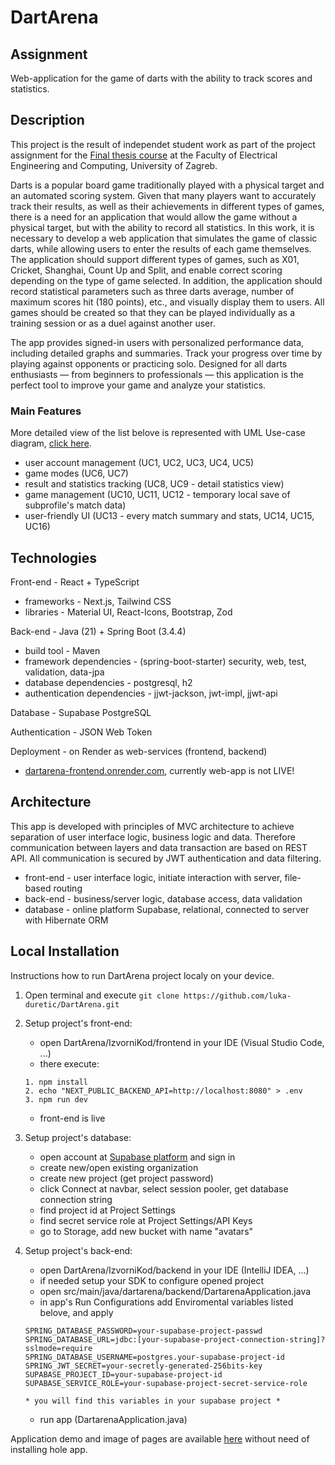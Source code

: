 # DartArena
## Assignment 
Web-application for the game of darts with the ability to track scores and statistics.
## Description
This project is the result of independet student work as part of the project assignment for the [Final thesis course](https://www.fer.unizg.hr/predmet/zavrad) at the Faculty of Electrical Engineering and Computing, University of Zagreb.

Darts is a popular board game traditionally played with a physical target and an automated scoring system. Given that many players want to accurately track their results, as well as their achievements in different types of games, there is a need for an application that would allow the game without a physical target, but with the ability to record all statistics. In this work, it is necessary to develop a web application that simulates the game of classic darts, while allowing users to enter the results of each game themselves. The application should support different types of games, such as X01, Cricket, Shanghai, Count Up and Split, and enable correct scoring depending on the type of game selected. In addition, the application should record statistical parameters such as three darts average, number of maximum scores hit (180 points), etc., and visually display them to users. All games should be created so that they can be played individually as a training session or as a duel against another user.

The app provides signed-in users with personalized performance data, including detailed graphs and summaries. Track your progress over time by playing against opponents or practicing solo. Designed for all darts enthusiasts — from beginners to professionals — this application is the perfect tool to improve your game and analyze your statistics.

### Main Features
More detailed view of the list belove is represented with UML Use-case diagram, [click here](https://github.com/luka-duretic/DartArena/tree/main/docs/app-functional-requirements).
 - user account management (UC1, UC2, UC3, UC4, UC5)
 - game modes (UC6, UC7)
 - result and statistics tracking (UC8, UC9 - detail statistics view)
 - game management (UC10, UC11, UC12 - temporary local save of subprofile's match data)
 - user-friendly UI (UC13 - every match summary and stats, UC14, UC15, UC16)

## Technologies
Front-end - React + TypeScript
 - frameworks - Next.js, Tailwind CSS
 - libraries - Material UI, React-Icons, Bootstrap, Zod

Back-end - Java (21) + Spring Boot (3.4.4)
 - build tool - Maven
 - framework dependencies - (spring-boot-starter) security, web, test, validation, data-jpa
 - database dependencies - postgresql, h2
 - authentication dependencies -  jjwt-jackson, jwt-impl, jjwt-api

Database - Supabase PostgreSQL

Authentication - JSON Web Token

Deployment - on Render as web-services (frontend, backend)
 - [dartarena-frontend.onrender.com](https://dartarena-frontend.onrender.com/), currently web-app is not LIVE!

## Architecture
This app is developed with principles of MVC architecture to achieve separation of user interface logic, business logic and data. Therefore communication between layers and data transaction are based on REST API. All communication is secured by JWT authentication and data filtering.
 - front-end - user interface logic, initiate interaction with server, file-based routing
 - back-end - business/server logic, database access, data validation
 - database - online platform Supabase, relational, connected to server with Hibernate ORM

## Local Installation
Instructions how to run DartArena project localy on your device.
1. Open terminal and execute ```git clone https://github.com/luka-duretic/DartArena.git```

2. Setup project's front-end:
   - open DartArena/IzvorniKod/frontend in your IDE (Visual Studio Code, ...)
   - there execute:
   ```
   1. npm install
   2. echo "NEXT_PUBLIC_BACKEND_API=http://localhost:8080" > .env
   3. npm run dev
   ```
   - front-end is live

3. Setup project's database:
   - open account at [Supabase platform](https://supabase.com/) and sign in
   - create new/open existing organization
   - create new project (get project password)
   - click Connect at navbar, select session pooler, get database connection string
   - find project id at Project Settings
   - find secret service role at Project Settings/API Keys
   - go to Storage, add new bucket with name "avatars"

4. Setup project's back-end:
     - open DartArena/IzvorniKod/backend in your IDE (IntelliJ IDEA, ...)
     - if needed setup your SDK to configure opened project
     - open src/main/java/dartarena/backend/DartarenaApplication.java
     - in app's Run Configurations add Enviromental variables listed belove, and apply
     ```
     SPRING_DATABASE_PASSWORD=your-supabase-project-passwd
     SPRING_DATABASE_URL=jdbc:[your-supabase-project-connection-string]?sslmode=require
     SPRING_DATABASE_USERNAME=postgres.your-supabase-project-id
     SPRING_JWT_SECRET=your-secretly-generated-256bits-key
     SUPABASE_PROJECT_ID=your-supabase-project-id
     SUPABASE_SERVICE_ROLE=your-supabase-project-secret-service-role

     * you will find this variables in your supabase project *
     ```
     - run app (DartarenaApplication.java)

Application demo and image of pages are available [here](https://github.com/luka-duretic/DartArena/tree/main/docs/app-images) without need of installing hole app.
